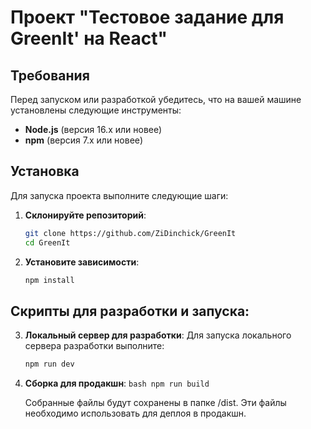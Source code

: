 # Проект "Тестовое задание для GreenIt' на React"

## Требования

Перед запуском или разработкой убедитесь, что на вашей машине установлены следующие инструменты:

-   **Node.js** (версия 16.x или новее)
-   **npm** (версия 7.x или новее)

## Установка

Для запуска проекта выполните следующие шаги:

1. **Склонируйте репозиторий**:

    ```bash
    git clone https://github.com/ZiDinchick/GreenIt
    cd GreenIt
    ```

3. **Установите зависимости**:

    ```bash
    npm install
    ```

## Скрипты для разработки и запуска:

3. **Локальный сервер для разработки**:
Для запуска локального сервера разработки выполните:

    ```bash
    npm run dev
    ```

4.  **Сборка для продакшн**:
        ```bash
        npm run build
        ```

    Собранные файлы будут сохранены в папке /dist. Эти файлы необходимо использовать для деплоя в продакшн.
